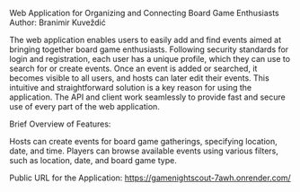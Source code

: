 Web Application for Organizing and Connecting Board Game Enthusiasts
Author: Branimir Kuveždić

The web application enables users to easily add and find events aimed at bringing together board game enthusiasts. Following security standards for login and registration, each user has a unique profile, which they can use to search for or create events. Once an event is added or searched, it becomes visible to all users, and hosts can later edit their events. This intuitive and straightforward solution is a key reason for using the application. The API and client work seamlessly to provide fast and secure use of every part of the web application.

Brief Overview of Features:

Hosts can create events for board game gatherings, specifying location, date, and time. Players can browse available events using various filters, such as location, date, and board game type.

Public URL for the Application: https://gamenightscout-7awh.onrender.com/

